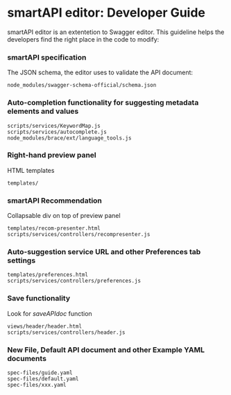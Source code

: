 # smartAPI editor: Developer Guide

smartAPI editor is an extentetion to Swagger editor. This guideline helps the developers find the right place in the code to modify: 


### smartAPI specification
  The JSON schema, the editor uses to validate the API document:
```shell
node_modules/swagger-schema-official/schema.json
```
### Auto-completion functionality for suggesting metadata elements and values
```shell
scripts/services/KeywordMap.js
scripts/services/autocomplete.js
node_modules/brace/ext/language_tools.js
```
### Right-hand preview panel
  HTML templates 
```shell
templates/
```
### smartAPI Recommendation
  Collapsable div on top of preview panel
```shell
templates/recom-presenter.html
scripts/services/controllers/recompresenter.js
```
### Auto-suggestion service URL and other Preferences tab settings
```shell
templates/preferences.html
scripts/services/controllers/preferences.js
```
### Save functionality
  Look for *saveAPIdoc* function 
```shell
views/header/header.html
scripts/services/controllers/header.js
```
### New File, Default API document and other Example YAML documents
```shell
spec-files/guide.yaml
spec-files/default.yaml
spec-files/xxx.yaml
```
